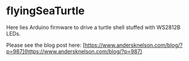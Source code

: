 # flyingSeaTurtle
Here lies Arduino firmware to drive a turtle shell stuffed with WS2812B LEDs.

Please see the blog post here: [https://www.andersknelson.com/blog/?p=987](https://www.andersknelson.com/blog/?p=987)